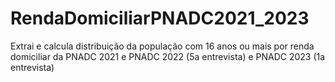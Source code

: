# RendaDomiciliarPNADC2021_2023
Extrai e calcula distribuição da população com 16 anos ou mais por renda domiciliar da PNADC 2021 e PNADC 2022 (5a entrevista) e PNADC 2023 (1a entrevista)
